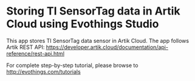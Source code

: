 # Storing TI SensorTag data in Artik Cloud using Evothings Studio

This app stores TI SensorTag data sensor in Artik Cloud. 
The app follows Artik REST API: https://developer.artik.cloud/documentation/api-reference/rest-api.html

For complete step-by-step tutorial, please browse to http://evothings.com/tutorials